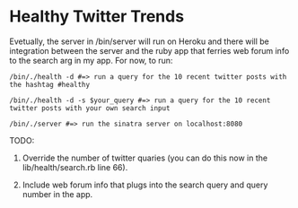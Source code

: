 # Healthy Twitter Trends
Evetually, the server in /bin/server will run on Heroku and there will be integration between the server and the ruby app that ferries web forum info to the search arg in my app. 
For now, to run:

```/bin/./health -d #=> run a query for the 10 recent twitter posts with the hashtag #healthy```

```/bin/./health -d -s $your_query #=> run a query for the 10 recent twitter posts with your own search input```

```/bin/./server #=> run the sinatra server on localhost:8080```

TODO:

1. Override the number of twitter quaries (you can do this now in the lib/health/search.rb line 66).

2. Include web forum info that plugs into the search query and query number in the app. 
